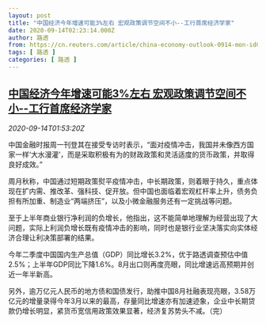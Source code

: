 ```yaml
---
layout: post
title: "中国经济今年增速可能3%左右 宏观政策调节空间不小--工行首席经济学家"
date: 2020-09-14T02:23:14.000Z
author: 路透
from: https://cn.reuters.com/article/china-economy-outlook-0914-mon-idCNKBS26504E
tags: [ 路透 ]
categories: [ 路透 ]
---
```

<!--1600050194000-->
[中国经济今年增速可能3%左右 宏观政策调节空间不小--工行首席经济学家](https://cn.reuters.com/article/china-economy-outlook-0914-mon-idCNKBS26504E)
------

<div>
<div><i>2020-09-14T01:53:20Z</i></div><p>中国金融时报周一刊登其在接受专访时表示，“面对疫情冲击，我国并未像西方国家一样‘大水漫灌’，而是采取积极有为的财政政策和灵活适度的货币政策，并取得良好成效。”</p><p>周月秋称，中国通过短期政策熨平疫情冲击，中长期政策，则着眼于持久，重点体现在扩内需、推改革、强科技、促开放。但中国也面临着宏观杠杆率上升，债务负担有所加重、制造业“两端挤压”，以及小微金融服务还有一定挑战等问题。</p><p>至于上半年商业银行净利润的负增长，他指出，这不能简单地理解为经营出现了大问题，实际上利润负增长既有疫情冲击的影响，同时也是银行业坚决落实向实体经济合理让利决策部署的结果。</p><p>今年二季度中国国内生产总值（GDP）同比增长3.2%，优于路透调查预估中值2.5%；上半年GDP同比下降1.6%。8月出口则再度亮眼，同比增速远高预期并创近一年半新高。</p><p>另外，逾万亿元人民币的地方债和国债发行，助推中国8月社融表现亮眼，3.58万亿元的增量录得今年3月以来的最高，存量同比增速亦有加速迹象，企业中长期贷款仍增长明显，紧货币宽信用政策效果显著，经济复苏势头不减。（完）</p>
</div>
